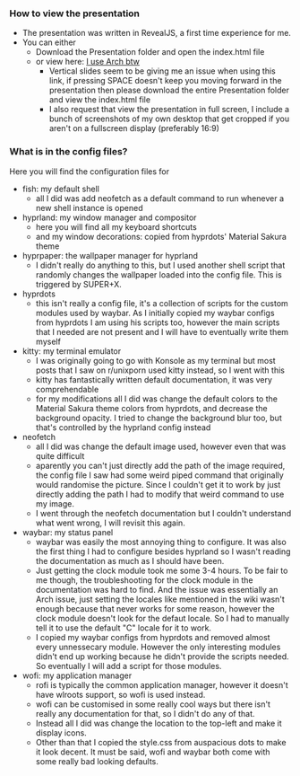### How to view the presentation
- The presentation was written in RevealJS, a first time experience for me.
- You can either
  - Download the Presentation folder and open the index.html file
  - or view here: [I use Arch btw](https://htmlpreview.github.io/?https://github.com/Majestic9169/legendary-chainsaw/blob/main/Presentation/index.html)
    - Vertical slides seem to be giving me an issue when using this link, if pressing SPACE doesn't keep you moving forward in the presentation then please download the entire Presentation folder and view the index.html file
    - I also request that view the presentation in full screen, I include a bunch of screenshots of my own desktop that get cropped if you aren't on a fullscreen display (preferably 16:9)
 
### What is in the config files?
Here you will find the configuration files for 
+ fish: my default shell
  - all I did was add neofetch as a default command to run whenever a new shell instance is opened
+ hyprland: my window manager and compositor
  - here you will find all my keyboard shortcuts
  - and my window decorations: copied from hyprdots' Material Sakura theme
+ hyprpaper: the wallpaper manager for hyprland
  - I didn't really do anything to this, but I used another shell script that randomly changes the wallpaper loaded into the config file. This is triggered by SUPER+X.
+ hyprdots
  - this isn't really a config file, it's a collection of scripts for the custom modules used by waybar. As I initially copied my waybar configs from hyprdots I am using his scripts too, however the main scripts that I needed are not present and I will have to eventually write them myself
+ kitty: my terminal emulator
  - I was originally going to go with Konsole as my terminal but most posts that I saw on r/unixporn used kitty instead, so I went with this
  - kitty has fantastically written default documentation, it was very comprehendable
  - for my modifications all I did was change the default colors to the Material Sakura theme colors from hyprdots, and decrease the background opacity. I tried to change the background blur too, but that's controlled by the hyprland config instead
+ neofetch
  - all I did was change the default image used, however even that was quite difficult
  - aparently you can't just directly add the path of the image required, the config file I saw had some weird piped command that originally would randomise the picture. Since I couldn't get it to work by just directly adding the path I had to modify that weird command to use my image.
  - I went through the neofetch documentation but I couldn't understand what went wrong, I will revisit this again.
+ waybar: my status panel
  - waybar was easily the most annoying thing to configure. It was also the first thing I had to configure besides hyprland so I wasn't reading the documentation as much as I should have been.
  - Just getting the clock module took me some 3-4 hours. To be fair to me though, the troubleshooting for the clock module in the documentation was hard to find. And the issue was essentially an Arch issue, just setting the locales like mentioned in the wiki wasn't enough because that never works for some reason, however the clock module doesn't look for the defaut locale. So I had to manually tell it to use the default "C" locale for it to work.
  - I copied my waybar configs from hyprdots and removed almost every unnessecary module. However the only interesting modules didn't end up working because he didn't provide the scripts needed. So eventually I will add a script for those modules.
+ wofi: my application manager
  - rofi is typically the common application manager, however it doesn't have wlroots support, so wofi is used instead.
  - wofi can be customised in some really cool ways but there isn't really any documentation for that, so I didn't do any of that.
  - Instead all I did was change the location to the top-left and make it display icons.
  - Other than that I copied the style.css from auspacious dots to make it look decent. It must be said, wofi and waybar both come with some really bad looking defaults. 

